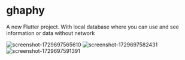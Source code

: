 # ghaphy

A new Flutter project.
With local database where you can use and see information or data without network

![screenshot-1729697565610](https://github.com/user-attachments/assets/300c6340-22a3-4b05-8fb7-ea08bab16eca)
![screenshot-1729697582431](https://github.com/user-attachments/assets/e932d234-6780-4adc-a2d6-8d6c208d46a0)
![screenshot-1729697591391](https://github.com/user-attachments/assets/9123663d-c66c-472a-a701-c55f48d5a9b1)

